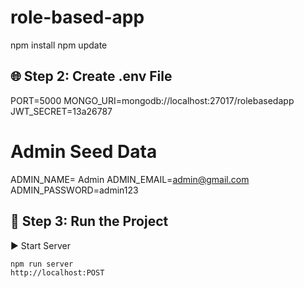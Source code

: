 # role-based-app


npm install
npm update


##  🌐 Step 2: Create .env File

PORT=5000
MONGO_URI=mongodb://localhost:27017/rolebasedapp
JWT_SECRET=13a26787

# Admin Seed Data
ADMIN_NAME= Admin
ADMIN_EMAIL=admin@gmail.com
ADMIN_PASSWORD=admin123

## 🚀 Step 3: Run the Project

 ▶️ Start Server

    npm run server
    http://localhost:POST


      
